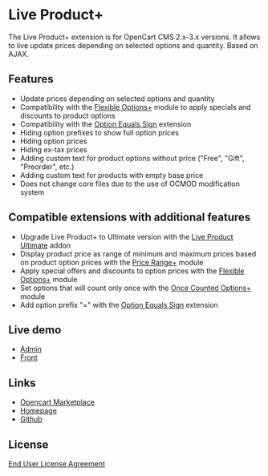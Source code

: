 # Live Product+

The Live Product+ extension is for OpenCart CMS 2.x-3.x versions. It allows to live update prices depending on selected options and quantity. Based on AJAX.

## Features
* Update prices depending on selected options and quantity
* Compatibility with the [Flexible Options+](https://www.opencart.com/index.php?route=marketplace/extension/info&extension_id=40391) module to apply specials and discounts to product options
* Compatibility with the [Option Equals Sign](https://www.opencart.com/index.php?route=marketplace/extension/info&extension_id=34383) extension
* Hiding option prefixes to show full option prices
* Hiding option prices
* Hiding ex-tax prices
* Adding custom text for product options without price ("Free", "Gift", "Preorder", etc.)
* Adding custom text for products with empty base price
* Does not change core files due to the use of OCMOD modification system

## Compatible extensions with additional features
* Upgrade Live Product+ to Ultimate version with the [Live Product Ultimate](https://www.opencart.com/index.php?route=marketplace/extension/info&extension_id=35460) addon
* Display product price as range of minimum and maximum prices based on product option prices with the [Price Range+](https://www.opencart.com/index.php?route=marketplace/extension/info&extension_id=38331) module
* Apply special offers and discounts to option prices with the [Flexible Options+](https://www.opencart.com/index.php?route=marketplace/extension/info&extension_id=40391) module
* Set options that will count only once with the [Once Counted Options+](https://www.opencart.com/index.php?route=marketplace/extension/info&extension_id=38489) module
* Add option prefix "=" with the [Option Equals Sign](https://www.opencart.com/index.php?route=marketplace/extension/info&extension_id=34383) extension

## Live demo
* [Admin](http://ocmod.freevar.com/oc3020/a/admin/index.php?route=extension/module/live_product)
* [Front](http://ocmod.freevar.com/oc3020/a)

## Links
* [Opencart Marketplace](https://www.opencart.com/index.php?route=marketplace/extension/info&extension_id=36005)
* [Homepage](https://underr.space/en/notes/projects/project-0014.html)
* [Github](https://git.io/JfjUj)

## License
[End User License Agreement](https://git.io/JTbUa)

